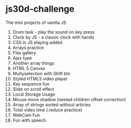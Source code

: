 # js30d-challenge

The mini projects of vanilla JS

1. Drum task - play the sound on key press
2. Clock by JS - a classic clock with hands
3. CSS in JS playing added
4. Arrays practice
5. Flex gallery
6. Ajax type
7. Another array things
8. HTML 5 Canvas
9. Multyselection with Shift btn
10. Styled HTML5 video player
11. Key sequence fun
12. Slide on scroll effect
13. Local Storage Usage
14. Mouse move shadow (nested children offset correction)
15. Array of strings sorted without articles
16. Total video time (.reduce practice)
17. WebCam Fun
18. Fun with speech
